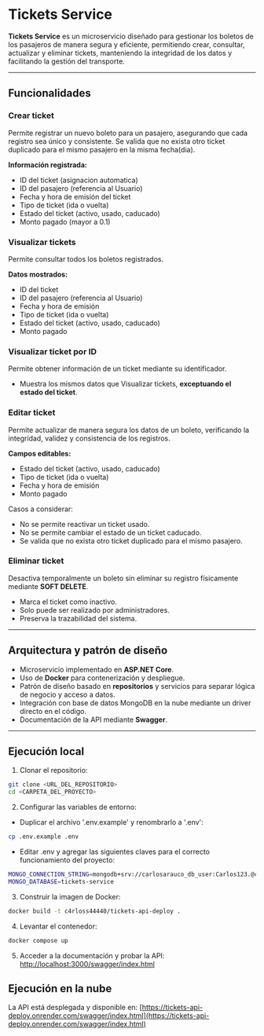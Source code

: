 # Tickets Service

**Tickets Service** es un microservicio diseñado para gestionar los boletos de los pasajeros de manera segura y eficiente, permitiendo crear, consultar, actualizar y eliminar tickets, manteniendo la integridad de los datos y facilitando la gestión del transporte.

---

## Funcionalidades

### Crear ticket

Permite registrar un nuevo boleto para un pasajero, asegurando que cada registro sea único y consistente. Se valida que no exista otro ticket duplicado para el mismo pasajero en la misma fecha(dia).

**Información registrada:**

- ID del ticket (asignacion automatica)
- ID del pasajero (referencia al Usuario)
- Fecha y hora de emisión del ticket
- Tipo de ticket (ida o vuelta)
- Estado del ticket (activo, usado, caducado)
- Monto pagado (mayor a 0.1)

### Visualizar tickets

Permite consultar todos los boletos registrados.

**Datos mostrados:**

- ID del ticket
- ID del pasajero (referencia al Usuario)
- Fecha y hora de emisión
- Tipo de ticket (ida o vuelta)
- Estado del ticket (activo, usado, caducado)
- Monto pagado

### Visualizar ticket por ID

Permite obtener información de un ticket mediante su identificador.

- Muestra los mismos datos que Visualizar tickets, **exceptuando el estado del ticket**.

### Editar ticket

Permite actualizar de manera segura los datos de un boleto, verificando la integridad, validez y consistencia de los registros.

**Campos editables:**

- Estado del ticket (activo, usado, caducado)
- Tipo de ticket (ida o vuelta)
- Fecha y hora de emisión
- Monto pagado

Casos a considerar:

- No se permite reactivar un ticket usado.
- No se permite cambiar el estado de un ticket caducado.
- Se valida que no exista otro ticket duplicado para el mismo pasajero.

### Eliminar ticket

Desactiva temporalmente un boleto sin eliminar su registro físicamente mediante **SOFT DELETE**.

- Marca el ticket como inactivo.
- Solo puede ser realizado por administradores.
- Preserva la trazabilidad del sistema.

---

## Arquitectura y patrón de diseño

- Microservicio implementado en **ASP.NET Core**.
- Uso de **Docker** para contenerización y despliegue.
- Patrón de diseño basado en **repositorios** y servicios para separar lógica de negocio y acceso a datos.
- Integración con base de datos MongoDB en la nube mediante un driver directo en el código.
- Documentación de la API mediante **Swagger**.

---

## Ejecución local

1. Clonar el repositorio:

```bash
git clone <URL_DEL_REPOSITORIO>
cd <CARPETA_DEL_PROYECTO>
```

2. Configurar las variables de entorno:

- Duplicar el archivo '.env.example' y renombrarlo a '.env':

```bash
cp .env.example .env
```

- Editar .env y agregar las siguientes claves para el correcto funcionamiento del proyecto:

```bash
MONGO_CONNECTION_STRING=mongodb+srv://carlosarauco_db_user:Carlos123.@cluster0.pxjn1ah.mongodb.net/?retryWrites=true&w=majority&appName=Cluster0
MONGO_DATABASE=tickets-service
```

3. Construir la imagen de Docker:

```bash
docker build -t c4rloss44440/tickets-api-deploy .
```

4. Levantar el contenedor:

```bash
docker compose up
```

5. Acceder a la documentación y probar la API:
   [http://localhost:3000/swagger/index.html](http://localhost:3000/swagger/index.html)

## Ejecución en la nube

La API está desplegada y disponible en:
[https://tickets-api-deploy.onrender.com/swagger/index.html](https://tickets-api-deploy.onrender.com/swagger/index.html)
